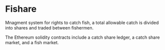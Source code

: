 # Fishare
Mnagment system for rights to catch fish, a total allowable catch is divided into shares and traded between fishermen.

The Ethereum solidity contracts include a catch share ledger, a catch share market, and a fish market.
